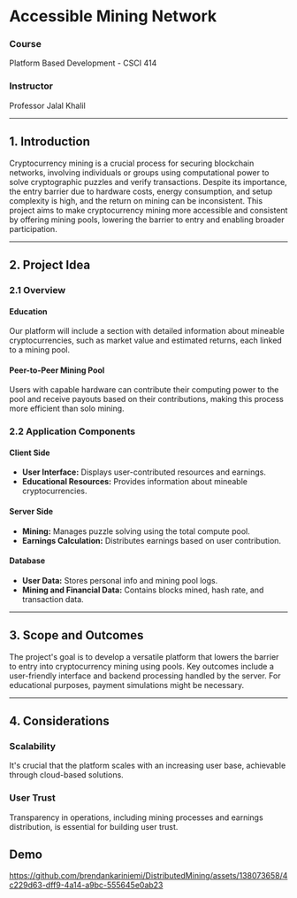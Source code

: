 # Accessible Mining Network

### Course
Platform Based Development - CSCI 414

### Instructor
Professor Jalal Khalil

---

## 1. Introduction

Cryptocurrency mining is a crucial process for securing blockchain networks, involving individuals or groups using computational power to solve cryptographic puzzles and verify transactions. Despite its importance, the entry barrier due to hardware costs, energy consumption, and setup complexity is high, and the return on mining can be inconsistent. This project aims to make cryptocurrency mining more accessible and consistent by offering mining pools, lowering the barrier to entry and enabling broader participation.

---

## 2. Project Idea

### 2.1 Overview

#### Education
Our platform will include a section with detailed information about mineable cryptocurrencies, such as market value and estimated returns, each linked to a mining pool.

#### Peer-to-Peer Mining Pool
Users with capable hardware can contribute their computing power to the pool and receive payouts based on their contributions, making this process more efficient than solo mining.

### 2.2 Application Components

#### Client Side
- **User Interface:** Displays user-contributed resources and earnings.
- **Educational Resources:** Provides information about mineable cryptocurrencies.

#### Server Side
- **Mining:** Manages puzzle solving using the total compute pool.
- **Earnings Calculation:** Distributes earnings based on user contribution.

#### Database
- **User Data:** Stores personal info and mining pool logs.
- **Mining and Financial Data:** Contains blocks mined, hash rate, and transaction data.

---

## 3. Scope and Outcomes

The project's goal is to develop a versatile platform that lowers the barrier to entry into cryptocurrency mining using pools. Key outcomes include a user-friendly interface and backend processing handled by the server. For educational purposes, payment simulations might be necessary.

---

## 4. Considerations

### Scalability
It's crucial that the platform scales with an increasing user base, achievable through cloud-based solutions.

### User Trust
Transparency in operations, including mining processes and earnings distribution, is essential for building user trust.

## Demo
https://github.com/brendankariniemi/DistributedMining/assets/138073658/4c229d63-dff9-4a14-a9bc-555645e0ab23


